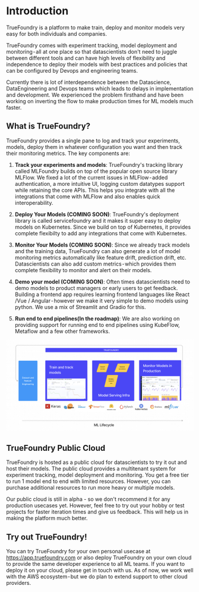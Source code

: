 # Introduction

TrueFoundry is a platform to make train, deploy and monitor models very easy for both individuals and companies. 

TrueFoundry comes with experiment tracking, model deployment and monitoring - all at one place so that datascientists don't need to juggle between different tools and can have high levels of flexibility and independence to deploy their models with best practices and policies that can be configured by Devops and engineering teams. 

Currently there is lot of interdependence between the Datascience, DataEngineering and Devops teams which leads to delays in implementation and development. We experienced the problem firsthand and have been working on inverting the flow to make production times for ML models much faster. 

## What is TrueFoundry?

TrueFoundry provides a single pane to log and track your experiments, models, deploy them in whatever configuration you want and then track their monitoring metrics. The key components are:

1. **Track your experiments and models**: TrueFoundry's tracking library called MLFoundry builds on top of the popular open source library MLFlow. We fixed a lot of the current issues in MLFlow - added authentication, a more intuitive UI, logging custom datatypes support while retaining the core APIs. This helps you integrate with all the integrations that come with MLFlow and also enables quick interoperability. 

2. **Deploy Your Models (COMING SOON)**: TrueFoundry's deployment library is called servicefoundry and it makes it super easy to deploy models on Kubernetes. Since we build on top of Kubernetes, it provides complete flexibilty to add any integrations that come with Kubernetes. 

3. **Monitor Your Models (COMING SOON)**: Since we already track models and the training data, TrueFoundry can also generate a lot of model monitoring metrics automatically like feature drift, prediction drift, etc. Datascientists can also add custom metrics - which provides them complete flexibility to monitor and alert on their models. 

4. **Demo your model (COMING SOON)**: Often times datascientists need to demo models to product managers or early users to get feedback. Building a frontend app requires learning frontend languages like React /Vue / Angular - however we make it very simple to demo models using python. We use a mix of Streamlit and Gradio for this. 

5. **Run end to end pipelines(In the roadmap)**: We are also working on providing support for running end to end pipelines using KubeFlow, Metaflow and a few other frameworks.

![TrueFoundry Overview](./assets/overview.png)

## TrueFoundry Public Cloud
TrueFoundry is hosted as a public cloud for datascientists to try it out and host their models. The public cloud provides a multitenant system for experiment tracking, model deployment and monitoring. You get a free tier to run 1 model end to end with limited resources. However, you can purchase additional resources to run more heavy or multiple models. 

Our public cloud is still in alpha - so we don't recommend it for any production usecases yet. However, feel free to try out your hobby or test projects for faster iteration times and give us feedback. This will help us in making the platform much better.

## Try out TrueFoundry!
You can try TrueFoundry for your own personal usecase at https://app.truefoundry.com or also deploy TrueFoundry on your own cloud to provide the same developer experience to all ML teams. If you want to deploy it on your cloud, please get in touch with us. As of now, we work well with the AWS ecosystem - but we do plan to extend support to other cloud providers.